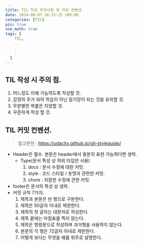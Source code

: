 ```yaml
---
title: TIL 작성 주의사항 및 커밋 컨벤션
date: 2024-08-07 20:33:25 +09:00
categories: [TIL]
pin: true
use_math: true
tags: [
    TIL,
    .
    .
    .
  ]
---
```


## TIL 작성 시 주의 점.

1. 어느정도 이해 가능하도록 작성할 것.
2. 감정의 주가 되어 학습이 아닌 일기장이 되는 것을 유의할 것.
3. 무분별한 복붙은 지양할 것.
4. 꾸준하게 작성 할 것.

## TIL 커밋 컨벤션.

> 참고문헌 : https://udacity.github.io/git-styleguide/

- Header은 필수. 본문은 header에서 충분히 표현 가능하다면 생략.
  - Type(문서 특성 상 하위 타입만 사용)
    1.  docs : 문서 수정에 대한 커밋.
    2.  style : 코드 스타일 / 포맷과 관련한 커밋.
    3.  chore : 자잘한 수정에 관한 커밋.
- footer은 문서의 특성 상 생략.
- 커밋 규칙 7가지.
  1. 제목과 본문은 빈 행으로 구분한다.
  2. 제목은 50글자 이내로 제한한다.
  3. 제목의 첫 글자는 대문자로 작성한다.
  4. 제목 끝에는 마침표를 찍지 않는다.
  5. 제목은 명령문으로 작성하며 과거형을 사용하지 않는다.
  6. 본문의 각 행은 72글자 이내로 제한한다.
  7. 어떻게 보다는 무엇을 왜를 위주로 설명한다.
